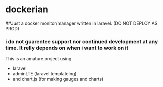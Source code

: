 # dockerian
##Just a docker monitor/manager written in laravel. (DO NOT DEPLOY AS PROD)
### i do not guarentee support nor continued development at any time. It relly depends on when i want to work on it


This is an amature project using
- laravel
- adminLTE (laravel templateing)
- and chart.js (for making gauges and charts)
